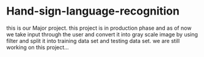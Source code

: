 # Hand-sign-language-recognition

this is our Major project.
this project is in production phase and as of now we take input through the user and convert it into gray scale image by using filter and split it into training data set and testing data set.
we are still working on this project...
